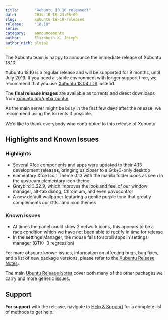 ```yaml
---
title:       "Xubuntu 18.10 released!"
date:        2018-10-18 23:56:09
slug:        xubuntu-18-10-released
release:     "18.10"
serie:       
category:    announcements
author:      Elizabeth K. Joseph
author_nick: pleia2
---
```


The Xubuntu team is happy to announce the immediate release of Xubuntu 18.10!

Xubuntu 18.10 is a regular release and will be supported for 9 months, until July 2019. If you need a stable environment with longer support time, we recommend that you use [Xubuntu 18.04 LTS](https://xubuntu.org/release/18-04/) instead.

The **final release images** are available as torrents and direct downloads from [xubuntu.org/getxubuntu/](https://xubuntu.org/getxubuntu/)

As the main server might be busy in the first few days after the release, we recommend using the torrents if possible.

We’d like to thank everybody who contributed to this release of Xubuntu!

Highlights and Known Issues
---------------------------

### Highlights

- Several Xfce components and apps were updated to their 4.13 development releases, bringing us closer to a Gtk+3-only desktop
- elementary Xfce Icon Theme 0.13 with the manila folder icons as seen in the upstream elementary icon theme
- Greybird 3.22.9, which improves the look and feel of our window manager, alt-tab dialog, Chromium, and even pavucontrol
- A new default wallpaper featuring a gentle purple tone that greatly complements our Gtk+ and icon themes

### Known Issues

- At times the panel could show 2 network icons, this appears to be a race condition which we have not been able to rectify in time for release
- In the settings Manager, the mouse fails to scroll apps in settings manager (GTK+ 3 regression)

For more obscure known issues, information on affecting bugs, bug fixes, and a list of new package versions, please refer to the [Xubuntu Release Notes](http://wiki.xubuntu.org/releases/18.10/release-notes "Xubuntu 18.10 Release Notes").

The main [Ubuntu Release Notes](https://wiki.ubuntu.com/CosmicCuttlefish/ReleaseNotes) cover both many of the other packages we carry and more generic issues.

Support
-------

**For support** with the release, navigate to [Help &amp; Support](https://xubuntu.org/help/) for a complete list of methods to get help.
